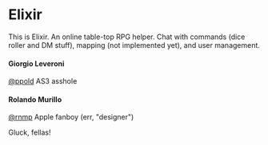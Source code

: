 # Elixir

This is Elixir. An online table-top RPG helper. Chat with commands (dice roller and DM stuff), mapping (not implemented yet), and user management.

#### Giorgio Leveroni
[@ppold](http://twitter.com/ppold) 
AS3 asshole

#### Rolando Murillo
[@rnmp](http://twitter.com/rnmp) 
Apple fanboy (err, "designer")

Gluck, fellas!